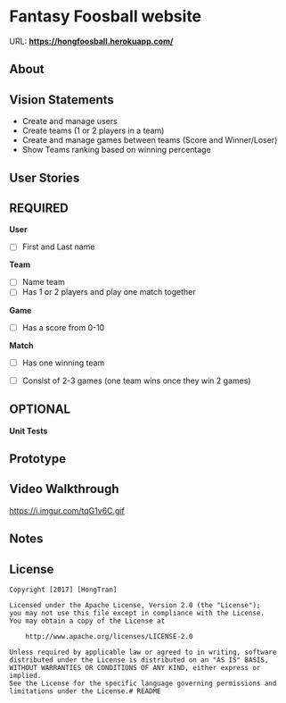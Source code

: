 # Fantasy Foosball website

URL: **https://hongfoosball.herokuapp.com/**

## About

## Vision Statements
* Create and manage users
* Create teams (1 or 2 players in a team)
* Create and manage games between teams (Score and Winner/Loser)
* Show Teams ranking based on winning percentage

## User Stories
## REQUIRED
**User**

- [ ] First and Last name

**Team**

- [ ] Name team
- [ ] Has 1 or 2 players and play one match together

**Game**

- [ ] Has a score from 0-10

**Match**

- [ ] Has one winning team
- [ ] Consist of 2-3 games (one team wins once they win 2 games)


## OPTIONAL
**Unit Tests**

## Prototype

## Video Walkthrough
https://i.imgur.com/tqG1v6C.gif

## Notes

## License

    Copyright [2017] [HongTran]

    Licensed under the Apache License, Version 2.0 (the "License");
    you may not use this file except in compliance with the License.
    You may obtain a copy of the License at

        http://www.apache.org/licenses/LICENSE-2.0

    Unless required by applicable law or agreed to in writing, software
    distributed under the License is distributed on an "AS IS" BASIS,
    WITHOUT WARRANTIES OR CONDITIONS OF ANY KIND, either express or implied.
    See the License for the specific language governing permissions and
    limitations under the License.# README

